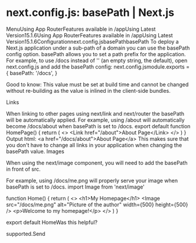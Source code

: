 # next.config.js: basePath | Next.js

<p>MenuUsing App RouterFeatures available in /appUsing Latest Version15.1.6Using App RouterFeatures available in /appUsing Latest Version15.1.6Configurationnext.config.jsbasePathbasePath
To deploy a Next.js application under a sub-path of a domain you can use the basePath config option.
basePath allows you to set a path prefix for the application. For example, to use /docs instead of '' (an empty string, the default), open next.config.js and add the basePath config:
next.config.jsmodule.exports = {
basePath: '/docs',
}</p>
<p>Good to know: This value must be set at build time and cannot be changed without re-building as the value is inlined in the client-side bundles.</p>
<p>Links</p>
<p>When linking to other pages using next/link and next/router the basePath will be automatically applied.
For example, using /about will automatically become /docs/about when basePath is set to /docs.
export default function HomePage() {
return (
&lt;&gt;
&lt;Link href=&quot;/about&quot;&gt;About Page&lt;/Link&gt;
&lt;/&gt;
)
}
Output html:
&lt;a href=&quot;/docs/about&quot;&gt;About Page&lt;/a&gt;
This makes sure that you don't have to change all links in your application when changing the basePath value.
Images</p>
<p>When using the next/image component, you will need to add the basePath in front of src.</p>
<p>For example, using /docs/me.png will properly serve your image when basePath is set to /docs.
import Image from 'next/image'</p>
<p>function Home() {
return (
&lt;&gt;
&lt;h1&gt;My Homepage&lt;/h1&gt;
&lt;Image
src=&quot;/docs/me.png&quot;
alt=&quot;Picture of the author&quot;
width={500}
height={500}
/&gt;
&lt;p&gt;Welcome to my homepage!&lt;/p&gt;
&lt;/&gt;
)
}</p>
<p>export default HomeWas this helpful?</p>
<p>supported.Send</p>

